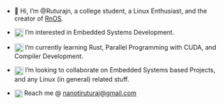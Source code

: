 - 👋 Hi, I’m @Ruturajn, a college student, a Linux Enthusiast, and the creator of [RnOS](https://gitlab.com/ruturajn).

- <img height=20 width=20 src="https://user-images.githubusercontent.com/56625259/161729509-cbccca3e-7faa-41d0-afb6-2c48044d76ff.png" align="center"> I’m interested in Embedded Systems Development.

- <img height=20 width=20 src="https://user-images.githubusercontent.com/56625259/181484042-ba173180-3c7b-4951-a781-d65b27e29292.png" align="center"> I’m currently learning Rust, Parallel Programming with CUDA, and Compiler Development.

- <img height=20 width=20 src="https://user-images.githubusercontent.com/56625259/161731901-760b6cb2-8c2d-470c-87a9-a83fb3d87de8.png" align="center"> I’m looking to collaborate on Embedded Systems based Projects, and any Linux (in general) related stuff.

- <img height=18 width=18 src="https://user-images.githubusercontent.com/56625259/161728880-bf9e37e3-579e-4bed-ae88-6f856bab820a.svg" align="center"> Reach me @ nanotiruturaj@gmail.com


<!---
Ruturajn/Ruturajn is a ✨ special ✨ repository because its `README.md` (this file) appears on your GitHub profile.
You can click the Preview link to take a look at your changes.
--->
